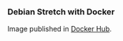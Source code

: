 ### Debian Stretch with Docker

Image published in [Docker Hub](https://hub.docker.com/r/luongbui/debian_stretch_docker/).

